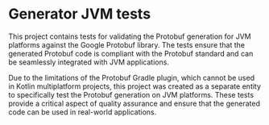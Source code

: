 # Generator JVM tests

This project contains tests for validating the Protobuf generation for JVM platforms against the Google Protobuf library.
The tests ensure that the generated Protobuf code is compliant with the Protobuf standard and can be seamlessly integrated
with JVM applications.

Due to the limitations of the Protobuf Gradle plugin, which cannot be used in Kotlin multiplatform projects, this project was created as a separate entity to
specifically test the Protobuf generation on JVM platforms. These tests provide a critical aspect of quality assurance
and ensure that the generated code can be used in real-world applications.

